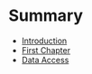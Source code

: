 # Summary

* [Introduction](README.md)
* [First Chapter](chapter1.md)
* [Data Access](dataaccess_md)

